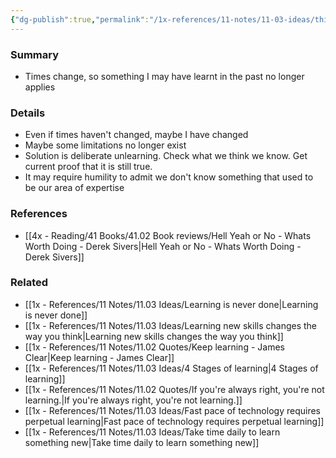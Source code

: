 ```yaml
---
{"dg-publish":true,"permalink":"/1x-references/11-notes/11-03-ideas/things-i-learned-in-the-past-are-now-wrong/","title":"Things I learned in the past are now wrong"}
---
```



### Summary
- Times change, so something I may have learnt in the past no longer applies

### Details
- Even if times haven't changed, maybe I have changed
- Maybe some limitations no longer exist
- Solution is deliberate unlearning. Check what we think we know. Get current proof that it is still true.
- It may require humility to admit we don't know something that used to be our area of expertise

### References
- [[4x - Reading/41 Books/41.02 Book reviews/Hell Yeah or No - Whats Worth Doing - Derek Sivers\|Hell Yeah or No - Whats Worth Doing - Derek Sivers]]

### Related
- [[1x - References/11 Notes/11.03 Ideas/Learning is never done\|Learning is never done]]
- [[1x - References/11 Notes/11.03 Ideas/Learning new skills changes the way you think\|Learning new skills changes the way you think]]
- [[1x - References/11 Notes/11.02 Quotes/Keep learning - James Clear\|Keep learning - James Clear]]
- [[1x - References/11 Notes/11.03 Ideas/4 Stages of learning\|4 Stages of learning]]
- [[1x - References/11 Notes/11.02 Quotes/If you're always right, you're not learning.\|If you're always right, you're not learning.]]
- [[1x - References/11 Notes/11.03 Ideas/Fast pace of technology requires perpetual learning\|Fast pace of technology requires perpetual learning]]
- [[1x - References/11 Notes/11.03 Ideas/Take time daily to learn something new\|Take time daily to learn something new]]
